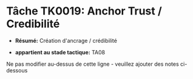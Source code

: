 # Tâche TK0019: Anchor Trust / Credibilité

* **Résumé:** Création d'ancrage / crédibilité

* **appartient au stade tactique:** TA08

Ne pas modifier au-dessus de cette ligne - veuillez ajouter des notes ci-dessous